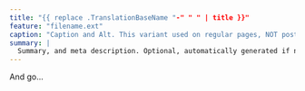 ```yaml
---
title: "{{ replace .TranslationBaseName "-" " " | title }}"
feature: "filename.ext"
caption: "Caption and Alt. This variant used on regular pages, NOT posts pages."
summary: |
  Summary, and meta description. Optional, automatically generated if not provided.
---
```


And go...
